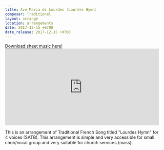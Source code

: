 ```yaml
---
title: Ave Maria di Lourdes (Lourdes Hymn)
composer: Traditional
layout: arrange
location: arrangements
date: 2017-12-15 +0700
date_release: 2017-12-15 +0700
---
```


<div class="button">
    <a href="https://www.sheetmusicplus.com/title/21779068" target="_blank" onclick="ga('send', 'event', 'buttons', 'download', 'arr-lourdes-hymn')">Download sheet music here!</a>
</div>

<iframe src="https://audiomack.com/embed/song/cgdl/lourdes-hymn?background=1" scrolling="no" width="100%" height="252" scrollbars="no" frameborder="0"></iframe>

This is an arrangement of Traditional French Song titled "Lourdes Hymn" for 4 voices (SATB). This arrangement is simple and very accessible for small choir/vocal group and very suitable for church services (mass).